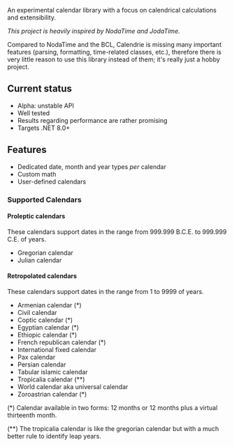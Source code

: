 ﻿
An experimental calendar library with a focus on calendrical calculations and
extensibility.

_This project is heavily inspired by NodaTime and JodaTime._

Compared to NodaTime and the BCL, Calendrie is missing many important features
(parsing, formatting, time-related classes, etc.), therefore there
is very little reason to use this library instead of them; it's really just a
hobby project.

Current status
--------------

- Alpha: unstable API
- Well tested
- Results regarding performance are rather promising
- Targets .NET 8.0+

Features
--------

- Dedicated date, month and year types _per_ calendar
- Custom math
- User-defined calendars

### Supported Calendars

#### Proleptic calendars

These calendars support dates in the range from 999.999 B.C.E. to 999.999 C.E.
of years.
- Gregorian calendar
- Julian calendar

#### Retropolated calendars

These calendars support dates in the range from 1 to 9999 of years.
- Armenian calendar (*)
- Civil calendar
- Coptic calendar (*)
- Egyptian calendar (*)
- Ethiopic calendar (*)
- French republican calendar (*)
- International fixed calendar
- Pax calendar
- Persian calendar
- Tabular islamic calendar
- Tropicalia calendar (**)
- World calendar aka universal calendar
- Zoroastrian calendar (*)

(*) Calendar available in two forms: 12 months or 12 months plus a virtual
thirteenth month.

(**) The tropicalia calendar is like the gregorian calendar but with a much
better rule to identify leap years.
